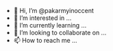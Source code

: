 - 👋 Hi, I’m @pakarmyinoccent
- 👀 I’m interested in ...
- 🌱 I’m currently learning ...
- 💞️ I’m looking to collaborate on ...
- 📫 How to reach me ...

<!---
pakarmyinoccent/pakarmyinoccent is a ✨ special ✨ repository because its `README.md` (this file) appears on your GitHub profile.
You can click the Preview link to take a look at your changes.
--->
